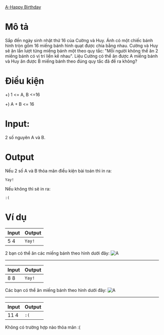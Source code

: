 [A-Happy Birthday](https://atcoder.jp/contests/ABC100/tasks/abc100_a)

# Mô tả
Sắp đến ngày sinh nhật thứ 16 của Cường và Huy. 
Ánh có một chiếc bánh hình tròn gồm 16 miếng bánh hình quạt được chia bằng nhau. 
Cường và Huy sẽ ăn lần lượt từng miếng bánh một theo quy tắc: "Mỗi người không thể ăn 2 miếng bánh có vị trí liền kề nhau". 
Liệu Cường có thể ăn được A miếng bánh và Huy ăn được B miếng bánh theo đúng quy tắc đã đề ra không?

# Điều kiện 
+) 1 <= A, B <=16

+) A + B <= 16

# Input:
2 số nguyên A và B.

# Output
Nếu 2 số A và B thỏa mãn điều kiện bài toán thì in ra:

`Yay!`

Nếu không thì sẽ in ra:

`:(`

# Ví dụ
| Input | Output |
| ----- | ----- |
| 5 4 | `Yay!` |

2 bạn có thể ăn các miếng bánh theo hình dưới đây:
![A](https://img.atcoder.jp/abc100/e87fa456a900ac9ae36671ae8bd5eeea.png)

------------------
| Input | Output |
| ----- | ----- |
| 8 8 | `Yay!` |

Các bạn có thể ăn miếng bánh theo hình dưới đây:
![A](https://img.atcoder.jp/abc100/a7989ac033e6ba86e14078864c20d9c5.png)

-----------------
| Input | Output |
| ----- | ----- |
| 11 4 | `:(` |

Không có trường hợp nào thỏa mãn :(

